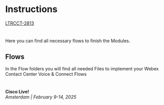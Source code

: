 # Instructions

[LTRCCT-2813](https://www.ciscolive.com/emea/learn/session-catalog.html?search=Mastering%20Demo-Driven%20Customer%20Journeys%20with%20Webex%20Customer%20Experience#/)
#
Here you can find all necessary flows to finish the Modules.

## Flows
In the Flow folders you will find all needed Files to implement your Webex Contact Center Voice & Connect Flows

#
**Cisco Live!**\
_Amsterdam | February 9-14, 2025_
